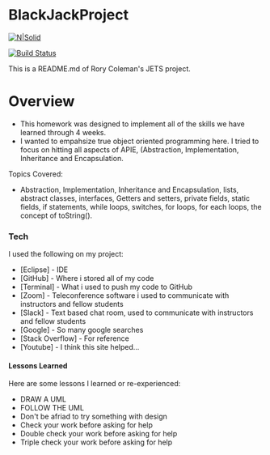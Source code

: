 # BlackJackProject

[![N|Solid](https://cldup.com/dTxpPi9lDf.thumb.png)](https://nodesource.com/products/nsolid)

[![Build Status](https://travis-ci.org/joemccann/dillinger.svg?branch=master)](https://travis-ci.org/joemccann/dillinger)

This is a README.md of Rory Coleman's JETS project.

# Overview

  - This homework was designed to implement all of the skills we have learned through 4 weeks.
  - I wanted to empahsize true object oriented programming here. I tried to focus on hitting all aspects of APIE, (Abstraction, Implementation, Inheritance and Encapsulation.


 Topics Covered:
  - Abstraction, Implementation, Inheritance and Encapsulation, lists, abstract classes, interfaces, Getters and setters, private fields, static fields, if statements, while loops, switches, for loops, for each loops, the concept of toString().

### Tech

I used the following on my project:

* [Eclipse] - IDE
* [GitHub] - Where i stored all of my code
* [Terminal] - What i used to push my code to GitHub
* [Zoom] - Teleconference software i used to communicate with instructors and fellow students
* [Slack] - Text based chat room, used to communicate with instructors and fellow students
* [Google] - So many google searches
* [Stack Overflow] - For reference
* [Youtube] - I think this site helped...

#### Lessons Learned

Here are some lessons I learned or re-experienced:

* DRAW A UML
* FOLLOW THE UML
* Don't be afriad to try something with design
* Check your work before asking for help
* Double check your work before asking for help
* Triple check your work before asking for help
